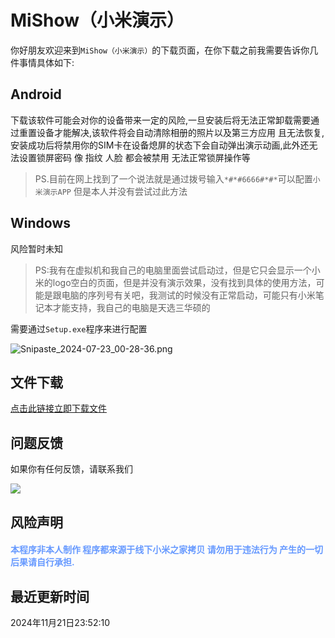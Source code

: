 
# MiShow（小米演示）

你好朋友欢迎来到`MiShow（小米演示）`的下载页面，在你下载之前我需要告诉你几件事情具体如下:

## Android 

下载该软件可能会对你的设备带来一定的风险,一旦安装后将无法正常卸载需要通过重置设备才能解决,该软件将会自动清除相册的照片以及第三方应用 且无法恢复,安装成功后将禁用你的SIM卡在设备熄屏的状态下会自动弹出演示动画,此外还无法设置锁屏密码 像 指纹 人脸 都会被禁用 无法正常锁屏操作等

> PS.目前在网上找到了一个说法就是通过拨号输入`*#*#6666#*#*`可以配置`小米演示APP` 但是本人并没有尝试过此方法

## Windows

风险暂时未知

> PS:我有在虚拟机和我自己的电脑里面尝试启动过，但是它只会显示一个小米的logo空白的页面，但是并没有演示效果，没有找到具体的使用方法，可能是跟电脑的序列号有关吧，我测试的时候没有正常启动，可能只有小米笔记本才能支持，我自己的电脑是天选三华硕的 

需要通过`Setup.exe`程序来进行配置

![Snipaste_2024-07-23_00-28-36.png](https://ypy.zhuns.top/2024/07/23/Snipaste_2024-07-23_00-28-36.png)

## 文件下载

[点击此链接立即下载文件](https://cloud.zhuns.top/%E5%B0%8F%E7%B1%B3%E6%BC%94%E7%A4%BA)

## 问题反馈

如果你有任何反馈，请联系我们

![](https://ypy.zhuns.top/2024/05/13/66417c79bacee.png)


## 风险声明

<h4 style="color: #6699ff;">本程序非本人制作 程序都来源于线下小米之家拷贝 请勿用于违法行为 产生的一切后果请自行承担.</h4>

## 最近更新时间

2024年11月21日23:52:10
